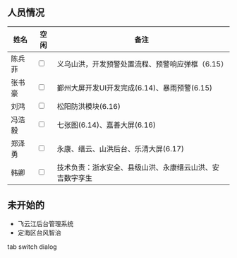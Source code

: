 ## 人员情况
| 姓名   | 空闲                    | 备注                                                     |
| ------ | ----------------------- | -------------------------------------------------------- |
| 陈兵菲 | <input type="checkbox"> | 义乌山洪，开发预警处置流程、预警响应弹框（6.15）    |
| 张书豪 | <input type="checkbox"> | 鄞州大屏开发UI开发完成(6.14)、暴雨预警(6.15)                             |
| 刘鸿   | <input type="checkbox"> | 松阳防洪模块(6.16)                                       |
| 冯浩毅 | <input type="checkbox"> | 七张图(6.14)、嘉善大屏(6.16)                             |
| 郑泽勇 | <input type="checkbox"> | 永康、缙云、山洪后台、乐清大屏(6.17)                                           |
| 韩卿   | <input type="checkbox"> | 技术负责：浙水安全、县级山洪、永康缙云山洪、安吉数字孪生 |


## 未开始的
+ 飞云江后台管理系统
+ 定海区台风智治



tab switch dialog